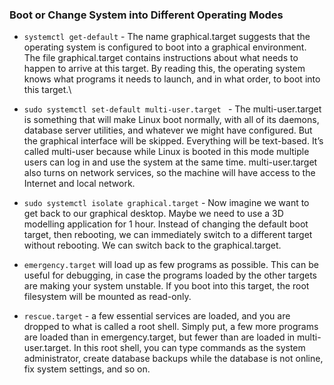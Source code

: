 ### Boot or Change System into Different Operating Modes

* `systemctl get-default` - The name graphical.target suggests that the operating system is configured to boot into a graphical environment. The file graphical.target contains instructions about what needs to happen to arrive at this target. By reading this, the operating system knows what programs it needs to launch, and in what order, to boot into this target.\

* `sudo systemctl set-default multi-user.target ` - The multi-user.target is something that will make Linux boot normally, with all of its daemons, database server utilities, and whatever we might have configured. But the graphical interface will be skipped. Everything will be text-based. It’s called multi-user because while Linux is booted in this mode multiple users can log in and use the system at the same time. multi-user.target also turns on network services, so the machine will have access to the Internet and local network.

* `sudo systemctl isolate graphical.target` - Now imagine we want to get back to our graphical desktop. Maybe we need to use a 3D modelling application for 1 hour. Instead of changing the default boot target, then rebooting, we can immediately switch to a different target without rebooting. We can switch back to the graphical.target.

* `emergency.target` will load up as few programs as possible. This can be useful for debugging, in case the programs loaded by the other targets are making your system unstable. If you boot into this target, the root filesystem will be mounted as read-only.

* `rescue.target` - a few essential services are loaded, and you are dropped to what is called a root shell. Simply put, a few more programs are loaded than in emergency.target, but fewer than are loaded in multi-user.target. In this root shell, you can type commands as the system administrator, create database backups while the database is not online, fix system settings, and so on.

